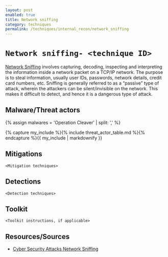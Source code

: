 ```yaml
---
layout: post
enabled: true
title: Network sniffing
category: techniques
permalink: /techniques/internal_recon/network_sniffing
---
```

# `Network sniffing- <technique ID>`

[Network Sniffing](http://www.valencynetworks.com/articles/cyber-security-attacks-network-sniffing.html) involves capturing, decoding, inspecting and interpreting the information inside a network packet on a TCP/IP network. The purpose is to steal information, usually user IDs, passwords, network details, credit card numbers, etc. Sniffing is generally referred to as a “passive” type of attack, wherein the attackers can be silent/invisible on the network. This makes it difficult to detect, and hence it is a dangerous type of attack.

## Malware/Threat actors

{% assign malwares = 'Operation Cleaver' | split: ',' %}

{% capture my_include %}{% include threat_actor_table.md %}{% endcapture %}{{ my_include | markdownify }}

## Mitigations

`<Mitigation techniques>`

## Detections

`<Detection techniques>`

## Toolkit

`<Toolkit instructions, if applicable>`

## Resources/Sources

* [Cyber Security Attacks Network Sniffing](http://www.valencynetworks.com/articles/cyber-security-attacks-network-sniffing.html)

